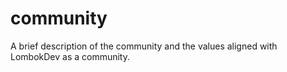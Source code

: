 # community
A brief description of the community and the values aligned with LombokDev as a community.
